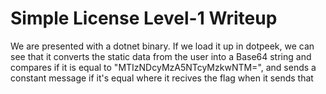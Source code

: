 # Simple License Level-1 Writeup

We are presented with a dotnet binary. If we load it up in dotpeek, we can see that it converts the static data from the user into a Base64 string and compares if it is equal to "MTIzNDcyMzA5NTcyMzkwNTM=", and sends a constant message if it's equal where it recives the flag when it sends that 

